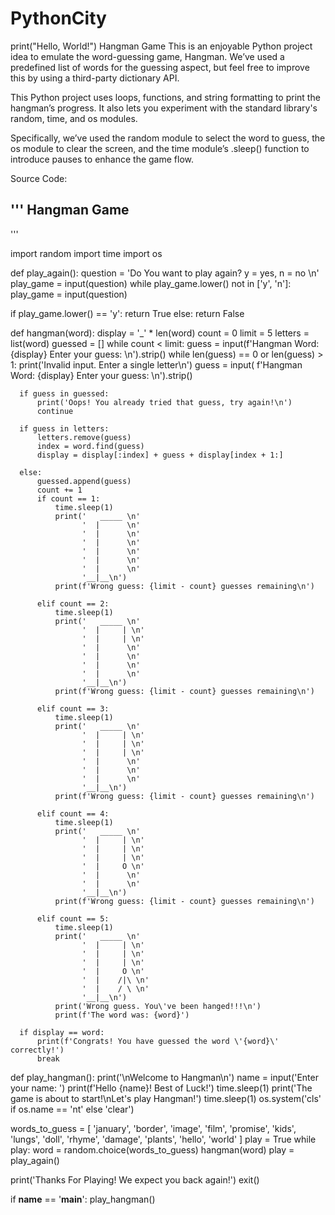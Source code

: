 # PythonCity
print("Hello, World!")
Hangman Game
This is an enjoyable Python project idea to emulate the word-guessing game, Hangman. We’ve used a predefined list of words for the guessing aspect, but feel free to improve this by using a third-party dictionary API.

This Python project uses loops, functions, and string formatting to print the hangman’s progress. It also lets you experiment with the standard library's random, time, and os modules.

Specifically, we’ve used the random module to select the word to guess, the os module to clear the screen, and the time module’s .sleep() function to introduce pauses to enhance the game flow.

Source Code:

'''
Hangman Game
-------------------------------------------------------------
'''


import random
import time
import os


def play_again():
  question = 'Do You want to play again? y = yes, n = no \n'
  play_game = input(question)
  while play_game.lower() not in ['y', 'n']:
      play_game = input(question)

  if play_game.lower() == 'y':
      return True
  else:
      return False


def hangman(word):
  display = '_' * len(word)
  count = 0
  limit = 5
  letters = list(word)
  guessed = []
  while count < limit:
      guess = input(f'Hangman Word: {display} Enter your guess: \n').strip()
      while len(guess) == 0 or len(guess) > 1:
          print('Invalid input. Enter a single letter\n')
          guess = input(
              f'Hangman Word: {display} Enter your guess: \n').strip()

      if guess in guessed:
          print('Oops! You already tried that guess, try again!\n')
          continue

      if guess in letters:
          letters.remove(guess)
          index = word.find(guess)
          display = display[:index] + guess + display[index + 1:]

      else:
          guessed.append(guess)
          count += 1
          if count == 1:
              time.sleep(1)
              print('   _____ \n'
                    '  |      \n'
                    '  |      \n'
                    '  |      \n'
                    '  |      \n'
                    '  |      \n'
                    '  |      \n'
                    '__|__\n')
              print(f'Wrong guess: {limit - count} guesses remaining\n')

          elif count == 2:
              time.sleep(1)
              print('   _____ \n'
                    '  |     | \n'
                    '  |     | \n'
                    '  |      \n'
                    '  |      \n'
                    '  |      \n'
                    '  |      \n'
                    '__|__\n')
              print(f'Wrong guess: {limit - count} guesses remaining\n')

          elif count == 3:
              time.sleep(1)
              print('   _____ \n'
                    '  |     | \n'
                    '  |     | \n'
                    '  |     | \n'
                    '  |      \n'
                    '  |      \n'
                    '  |      \n'
                    '__|__\n')
              print(f'Wrong guess: {limit - count} guesses remaining\n')

          elif count == 4:
              time.sleep(1)
              print('   _____ \n'
                    '  |     | \n'
                    '  |     | \n'
                    '  |     | \n'
                    '  |     O \n'
                    '  |      \n'
                    '  |      \n'
                    '__|__\n')
              print(f'Wrong guess: {limit - count} guesses remaining\n')

          elif count == 5:
              time.sleep(1)
              print('   _____ \n'
                    '  |     | \n'
                    '  |     | \n'
                    '  |     | \n'
                    '  |     O \n'
                    '  |    /|\ \n'
                    '  |    / \ \n'
                    '__|__\n')
              print('Wrong guess. You\'ve been hanged!!!\n')
              print(f'The word was: {word}')

      if display == word:
          print(f'Congrats! You have guessed the word \'{word}\' correctly!')
          break


def play_hangman():
   print('\nWelcome to Hangman\n')
   name = input('Enter your name: ')
   print(f'Hello {name}! Best of Luck!')
   time.sleep(1)
   print('The game is about to start!\nLet\'s play Hangman!')
   time.sleep(1)
   os.system('cls' if os.name == 'nt' else 'clear')

   words_to_guess = [
       'january', 'border', 'image', 'film', 'promise', 'kids',
       'lungs', 'doll', 'rhyme', 'damage', 'plants', 'hello', 'world'
   ]
   play = True
   while play:
       word = random.choice(words_to_guess)
       hangman(word)
       play = play_again()

   print('Thanks For Playing! We expect you back again!')
   exit()


if __name__ == '__main__':
  play_hangman()


